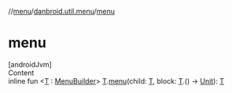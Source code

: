 //[menu](../index.md)/[danbroid.util.menu](index.md)/[menu](menu.md)



# menu  
[androidJvm]  
Content  
inline fun <[T](menu.md) : [MenuBuilder](-menu-builder/index.md)> [T](menu.md).[menu](menu.md)(child: [T](menu.md), block: [T](menu.md).() -> [Unit](https://kotlinlang.org/api/latest/jvm/stdlib/kotlin/-unit/index.html)): [T](menu.md)  



